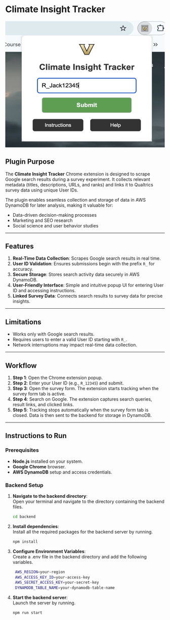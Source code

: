 # Climate Insight Tracker

![Climate Insight Tracker](InsightTracker.png)

## Plugin Purpose
The **Climate Insight Tracker** Chrome extension is designed to scrape Google search results during a survey experiment. It collects relevant metadata (titles, descriptions, URLs, and ranks) and links it to Qualtrics survey data using unique User IDs.

The plugin enables seamless collection and storage of data in AWS DynamoDB for later analysis, making it valuable for:
- Data-driven decision-making processes
- Marketing and SEO research
- Social science and user behavior studies

---

## Features
1. **Real-Time Data Collection**: Scrapes Google search results in real time.
2. **User ID Validation**: Ensures submissions begin with the prefix `R_` for accuracy.
3. **Secure Storage**: Stores search activity data securely in AWS DynamoDB.
4. **User-Friendly Interface**: Simple and intuitive popup UI for entering User ID and accessing instructions.
5. **Linked Survey Data**: Connects search results to survey data for precise insights.

---

## Limitations
- Works only with Google search results.
- Requires users to enter a valid User ID starting with `R_`.
- Network interruptions may impact real-time data collection.

---

## Workflow
1. **Step 1**: Open the Chrome extension popup.
2. **Step 2**: Enter your User ID (e.g., `R_12345`) and submit.
3. **Step 3**: Open the survey form. The extension starts tracking when the survey form tab is active.
4. **Step 4**: Search on Google. The extension captures search queries, result links, and clicked links.
5. **Step 5**: Tracking stops automatically when the survey form tab is closed. Data is then sent to the backend for storage in DynamoDB.

---

## Instructions to Run

### Prerequisites
- **Node.js** installed on your system.
- **Google Chrome** browser.
- **AWS DynamoDB** setup and access credentials.

### Backend Setup

1. **Navigate to the backend directory**:  
   Open your terminal and navigate to the directory containing the backend files.
   ```bash
   cd backend

2. **Install dependencies**:  
   Install all the required packages for the backend server by running.
   ```bash
   npm install

3. **Configure Environment Variables**:  
   Create a .env file in the backend directory and add the following variables.
   ```bash
    AWS_REGION=your-region
    AWS_ACCESS_KEY_ID=your-access-key
    AWS_SECRET_ACCESS_KEY=your-secret-key
    DYNAMODB_TABLE_NAME=your-dynamodb-table-name

4. **Start the backend server**:  
   Launch the server by running.
   ```bash
   npm run start




